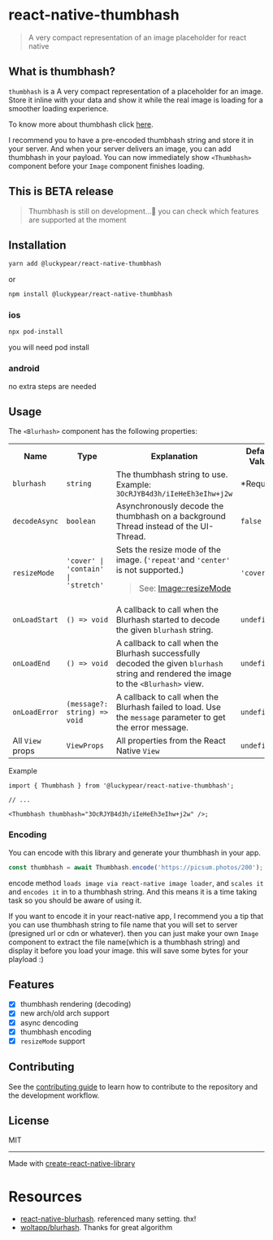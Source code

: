 # react-native-thumbhash

> A very compact representation of an image placeholder for react native

## What is thumbhash?

`thumbhash` is a A very compact representation of a placeholder for an image. Store it inline with your data and show it while the real image is loading for a smoother loading experience.

To know more about thumbhash click [here](https://github.com/evanw/thumbhash).

I recommend you to have a pre-encoded thumbhash string and store it in your server. And when your server delivers an image, you can add thumbhash in your payload. You can now immediately show `<Thumbhash>` component before your `Image` component finishes loading.

## This is BETA release

> Thumbhash is still on development...🚧
> you can check which features are supported at the moment

## Installation

```sh
yarn add @luckypear/react-native-thumbhash
```

or

```sh
npm install @luckypear/react-native-thumbhash
```

### ios

```sh
npx pod-install
```

you will need pod install

### android

no extra steps are needed

## Usage

The `<Blurhash>` component has the following properties:

<table>
  <tr>
    <th>Name</th>
    <th>Type</th>
    <th>Explanation</th>
    <th>Default Value</th>
  </td>
  <tr>
    <td><code>blurhash</code></td>
    <td><code>string</code></td>
    <td>The thumbhash string to use. Example: <code>3OcRJYB4d3h/iIeHeEh3eIhw+j2w</code></td>
    <td>*Required</td>
  </tr>
  <tr>
    <td><code>decodeAsync</code></td>
    <td><code>boolean</code></td>
    <td>Asynchronously decode the thumbhash on a background Thread instead of the UI-Thread.</td>
    <td><code>false</code></td>
  </tr>
  <tr>
    <td><code>resizeMode</code></td>
    <td><code>'cover' | 'contain' | 'stretch'</code></td>
    <td>Sets the resize mode of the image. (<code>'repeat'</code>and <code>'center'</code> is not supported.)
    <blockquote>See: <a href="https://reactnative.dev/docs/image#resizemode">Image::resizeMode</a></blockquote>
    </td>
    <td><code>'cover'</code></td>
  </tr>
  <tr>
    <td><code>onLoadStart</code></td>
    <td><code>() => void</code></td>
    <td>A callback to call when the Blurhash started to decode the given <code>blurhash</code> string.</td>
    <td><code>undefined</code></td>
  </tr>
  <tr>
    <td><code>onLoadEnd</code></td>
    <td><code>() => void</code></td>
    <td>A callback to call when the Blurhash successfully decoded the given <code>blurhash</code> string and rendered the image to the <code>&lt;Blurhash&gt;</code> view.</td>
    <td><code>undefined</code></td>
  </tr>
  <tr>
    <td><code>onLoadError</code></td>
    <td><code>(message?: string) => void</code></td>
    <td>A callback to call when the Blurhash failed to load. Use the <code>message</code> parameter to get the error message.</td>
    <td><code>undefined</code></td>
  </tr>
  <tr>
    <td>All <code>View</code> props</td>
    <td><code>ViewProps</code></td>
    <td>All properties from the React Native <code>View</code></td>
    <td><code>undefined</code></td>
  </tr>
</table>

Example

```tsx
import { Thumbhash } from '@luckypear/react-native-thumbhash';

// ...

<Thumbhash thumbhash="3OcRJYB4d3h/iIeHeEh3eIhw+j2w" />;
```

### Encoding

You can encode with this library and generate your thumbhash in your app.

```ts
const thumbhash = await Thumbhash.encode('https://picsum.photos/200');
```

encode method `loads image via react-native image loader`, and `scales it` and `encodes it` in to a thumbhash string. And this means it is a time taking task so you should be aware of using it.

If you want to encode it in your react-native app, I recommend you a tip that you can use thumbhash string to file name that you will set to server (presigned url or cdn or whatever). then you can just make your own `Image` component to extract the file name(which is a thumbhash string) and display it before you load your image. this will save some bytes for your playload :)

## Features

- [x] thumbhash rendering (decoding)
- [x] new arch/old arch support
- [x] async dencoding
- [x] thumbhash encoding
- [x] `resizeMode` support

## Contributing

See the [contributing guide](CONTRIBUTING.md) to learn how to contribute to the repository and the development workflow.

## License

MIT

---

Made with [create-react-native-library](https://github.com/callstack/react-native-builder-bob)

# Resources

- [react-native-blurhash](https://github.com/mrousavy/react-native-blurhash). referenced many setting. thx!
- [woltapp/blurhash](https://github.com/evanw/thumbhash). Thanks for great algorithm
